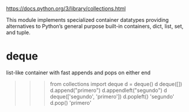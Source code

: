 https://docs.python.org/3/library/collections.html

This module implements specialized container datatypes providing alternatives to Python’s general purpose built-in containers, dict, list, set, and tuple.

# deque
list-like container with fast appends and pops on either end

>>> from collections import deque
>>> d = deque()
>>> d
deque([])
>>> d.append("primero")
>>> d.appendleft("segundo")
>>> d
deque(['segundo', 'primero'])
>>> d.popleft()
'segundo'
>>> d.pop()
'primero'

